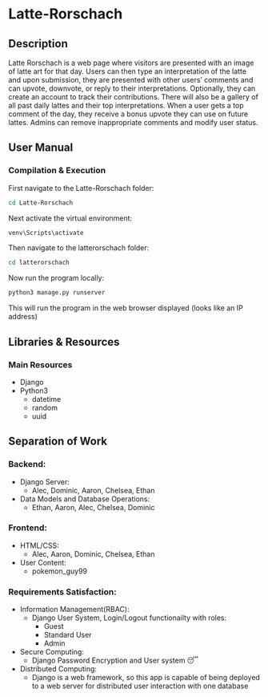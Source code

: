 # Latte-Rorschach

## Description
Latte Rorschach is a web page where visitors are presented with an image of latte art for that day. Users can then type an interpretation of the latte and upon submission, they are presented with other users’ comments and can upvote, downvote, or reply to their interpretations. Optionally, they can create an account to track their contributions. There will also be a gallery of all past daily lattes and their top interpretations. When a user gets a top comment of the day, they receive a bonus upvote they can use on future lattes. Admins can remove inappropriate comments and modify user status.


## User Manual
### Compilation & Execution
First navigate to the Latte-Rorschach folder:
```bash
cd Latte-Rorschach
```
Next activate the virtual environment:
```bash
venv\Scripts\activate
```
Then navigate to the latterorschach folder:
```bash
cd latterorschach
```
Now run the program locally:
```bash
python3 manage.py runserver
```
This will run the program in the web browser displayed (looks like an IP address)

## Libraries & Resources
### Main Resources
 - Django
 - Python3
    - datetime
    - random
    - uuid



## Separation of Work
### Backend:
 - Django Server:
    - Alec, Dominic, Aaron, Chelsea, Ethan
 - Data Models and Database Operations:
    - Ethan, Aaron, Alec, Chelsea, Dominic

### Frontend:
 - HTML/CSS:
    - Alec, Aaron, Dominic, Chelsea, Ethan
 - User Content:
    - pokemon_guy99

### Requirements Satisfaction:
- Information Management(RBAC):
    - Django User System, Login/Logout functionailty with roles:
         - Guest
         - Standard User
         - Admin
- Secure Computing:
    - Django Password Encryption and User system 😴
- Distributed Computing:
    - Django is a web framework, so this app is capable of being deployed to a web server for distributed user interaction with one database
